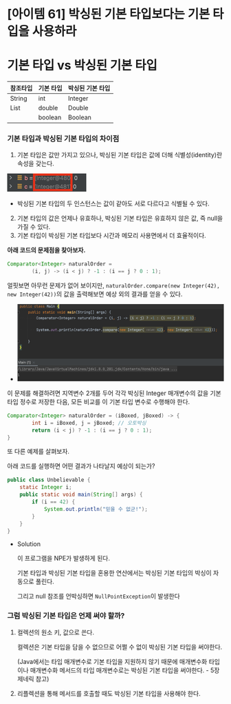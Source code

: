 # [아이템 61] 박싱된 기본 타입보다는 기본 타입을 사용하라

# 기본 타입 vs 박싱된 기본 타입

| 참조타입 | 기본 타입 | 박싱된 기본 타입 |
| --- | --- | --- |
| String | int | Integer |
| List | double | Double |
|  | boolean | Boolean |

### 기본 타입과 박싱된 기본 타입의 차이점

1. 기본 타입은 값만 가지고 있으나, 박싱된 기본 타입은 값에 더해 식별성(identity)란 속성을 갖는다.

![identity](img/item61_1.png)

- 박싱된 기본 타입의 두 인스턴스는 값이 같아도 서로 다르다고 식별될 수 있다.
2. 기본 타입의 값은 언제나 유효하나, 박싱된 기본 타입은 유효하지 않은 값, 즉 null을 가질 수 있다.
3. 기본 타입이 박싱된 기본 타입보다 시간과 메모리 사용면에서 더 효율적이다.

**아래 코드의 문제점을 찾아보자.**

```java
Comparator<Integer> naturalOrder = 
		(i, j) -> (i < j) ? -1 : (i == j ? 0 : 1);
```

얼핏보면 아무런 문제가 없어 보이지만, `naturalOrder.compare(new Integer(42), new Integer(42))`의 값을 출력해보면 예상 외의 결과를 얻을 수 있다.

- ![boxed](img/item61_2.png)

이 문제를 해결하려면 지역변수 2개를 두어 각각 박싱된 Integer 매개변수의 값을 기본 타입 정수로 저장한 다음, 모든 비교를 이 기본 타입 변수로 수행해야 한다.

```java
Comparator<Integer> naturalOrder = (iBoxed, jBoxed) -> {
		int i = iBoxed, j = jBoxed; // 오토박싱
		return (i < j) ? -1 : (i == j ? 0 : 1);
}
```

또 다른 예제를 살펴보자.

아래 코드를 실행하면 어떤 결과가 나타날지 예상이 되는가?

```java
public class Unbelievable {
	static Integer i;
	public static void main(String[] args) {
		if (i == 42) {
			System.out.println("믿을 수 없군!");
		}
	}
}
```

- Solution

  이 프로그램을 NPE가 발생하게 된다.

  기본 타입과 박싱된 기본 타입을 혼용한 연산에서는 박싱된 기본 타입의 박싱이 자동으로 풀린다.

  그리고 null 참조를 언박싱하면 `NullPointException`이 발생한다


### 그럼 박싱된 기본 타입은 언제 써야 할까?

1. 컬렉션의 원소 키, 값으로 쓴다.

   컬렉션은 기본 타입을 담을 수 없으므로 어쩔 수 없이 박싱된 기본 타입을 써야한다.

   (Java에서는 타입 매개변수로 기본 타입을 지원하지 않기 때문에 매개변수화 타입이나 매개변수화 메서드의 타입 매개변수로는 박싱된 기본 타입을 써야한다. - 5장 제네릭 참고)

2. 리플렉션을 통해 메서드를 호출할 때도 박싱된 기본 타입을 사용해야 한다.
